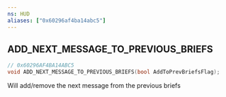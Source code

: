 ```yaml
---
ns: HUD
aliases: ["0x60296af4ba14abc5"]
---
```

## ADD_NEXT_MESSAGE_TO_PREVIOUS_BRIEFS

```c
// 0x60296AF4BA14ABC5
void ADD_NEXT_MESSAGE_TO_PREVIOUS_BRIEFS(bool AddToPrevBriefsFlag);
```

Will add/remove the next message from the previous briefs

